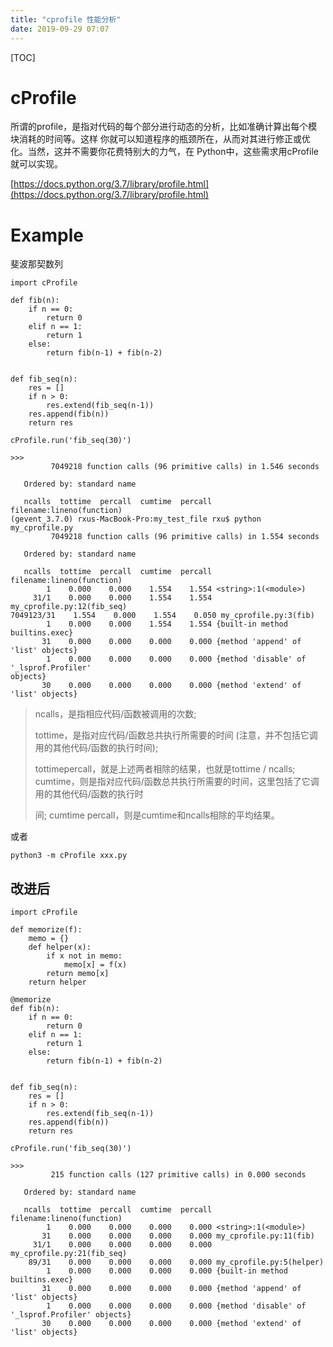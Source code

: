 ```yaml
---
title: "cprofile 性能分析"
date: 2019-09-29 07:07
---
```

[TOC]



# cProfile

所谓的profile，是指对代码的每个部分进行动态的分析，比如准确计算出每个模块消耗的时间等。这样
你就可以知道程序的瓶颈所在，从而对其进行修正或优化。当然，这并不需要你花费特别大的力气，在
Python中，这些需求用cProfile就可以实现。



[https://docs.python.org/3.7/library/profile.html](https://docs.python.org/3.7/library/profile.html)





# Example

斐波那契数列

```
import cProfile

def fib(n):
    if n == 0:
        return 0 
    elif n == 1:
        return 1
    else:
        return fib(n-1) + fib(n-2)


def fib_seq(n):
    res = []
    if n > 0:
        res.extend(fib_seq(n-1))
    res.append(fib(n))
    return res

cProfile.run('fib_seq(30)')

>>>
         7049218 function calls (96 primitive calls) in 1.546 seconds

   Ordered by: standard name

   ncalls  tottime  percall  cumtime  percall filename:lineno(function)
(gevent_3.7.0) rxus-MacBook-Pro:my_test_file rxu$ python my_cprofile.py 
         7049218 function calls (96 primitive calls) in 1.554 seconds

   Ordered by: standard name

   ncalls  tottime  percall  cumtime  percall filename:lineno(function)
        1    0.000    0.000    1.554    1.554 <string>:1(<module>)
     31/1    0.000    0.000    1.554    1.554 my_cprofile.py:12(fib_seq)
7049123/31    1.554    0.000    1.554    0.050 my_cprofile.py:3(fib)
        1    0.000    0.000    1.554    1.554 {built-in method builtins.exec}
       31    0.000    0.000    0.000    0.000 {method 'append' of 'list' objects}
        1    0.000    0.000    0.000    0.000 {method 'disable' of '_lsprof.Profiler' 
objects}
       30    0.000    0.000    0.000    0.000 {method 'extend' of 'list' objects}
```

> ncalls，是指相应代码/函数被调用的次数; 
>
> tottime，是指对应代码/函数总共执行所需要的时间 (注意，并不包括它调用的其他代码/函数的执行时间); 
>
> tottimepercall，就是上述两者相除的结果，也就是tottime / ncalls; cumtime，则是指对应代码/函数总共执行所需要的时间，这里包括了它调用的其他代码/函数的执行时 
>
> 间;
>  cumtime percall，则是cumtime和ncalls相除的平均结果。 



或者

```
python3 -m cProfile xxx.py
```





## 改进后

```
import cProfile

def memorize(f):
    memo = {}
    def helper(x):
        if x not in memo:
            memo[x] = f(x)
        return memo[x]
    return helper

@memorize
def fib(n):
    if n == 0:
        return 0 
    elif n == 1:
        return 1
    else:
        return fib(n-1) + fib(n-2)


def fib_seq(n):
    res = []
    if n > 0:
        res.extend(fib_seq(n-1))
    res.append(fib(n))
    return res

cProfile.run('fib_seq(30)')

>>>
         215 function calls (127 primitive calls) in 0.000 seconds

   Ordered by: standard name

   ncalls  tottime  percall  cumtime  percall filename:lineno(function)
        1    0.000    0.000    0.000    0.000 <string>:1(<module>)
       31    0.000    0.000    0.000    0.000 my_cprofile.py:11(fib)
     31/1    0.000    0.000    0.000    0.000 my_cprofile.py:21(fib_seq)
    89/31    0.000    0.000    0.000    0.000 my_cprofile.py:5(helper)
        1    0.000    0.000    0.000    0.000 {built-in method builtins.exec}
       31    0.000    0.000    0.000    0.000 {method 'append' of 'list' objects}
        1    0.000    0.000    0.000    0.000 {method 'disable' of '_lsprof.Profiler' objects}
       30    0.000    0.000    0.000    0.000 {method 'extend' of 'list' objects}

```

